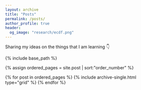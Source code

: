 ```yaml
---
layout: archive
title: "Posts"
permalink: /posts/
author_profile: true
header:
  og_image: "research/ecdf.png"
---
```


Sharing my ideas on the things that I am learning :point_down:

<nbsp>

{% include base_path %}

{% assign ordered_pages = site.post | sort:"order_number" %}

{% for post in ordered_pages %}
  {% include archive-single.html type="grid" %}
{% endfor %}
